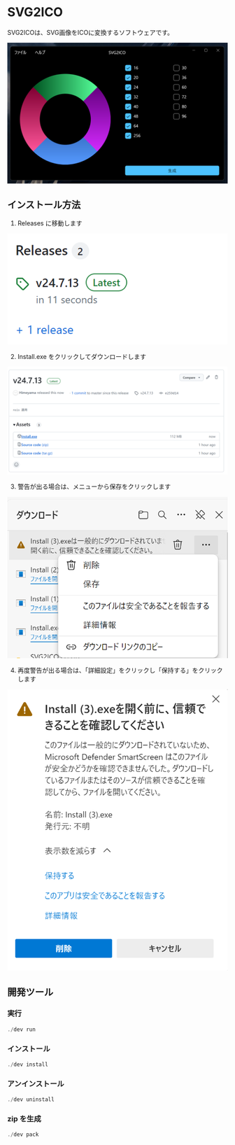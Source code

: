 # SVG2ICO
SVG2ICOは、SVG画像をICOに変換するソフトウェアです。

![](docs/image01.png)

## インストール方法

1. Releases に移動します

![](docs/screenshot01.png)

2. Install.exe をクリックしてダウンロードします

![](docs/screenshot02.png)

3. 警告が出る場合は、メニューから保存をクリックします

![](docs/screenshot03.png)

4. 再度警告が出る場合は、「詳細設定」をクリックし「保持する」をクリックします

![](docs/screenshot04.png)

    
## 開発ツール

### 実行
```ps1
./dev run
```

### インストール
```ps1
./dev install
```

### アンインストール
```ps1
./dev uninstall
```

### zip を生成
```ps1
./dev pack
```
